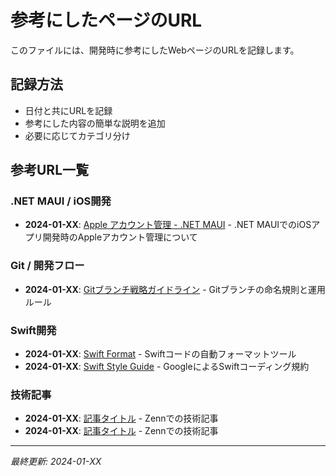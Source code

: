 # 参考にしたページのURL

このファイルには、開発時に参考にしたWebページのURLを記録します。

## 記録方法
- 日付と共にURLを記録
- 参考にした内容の簡単な説明を追加
- 必要に応じてカテゴリ分け

## 参考URL一覧

### .NET MAUI / iOS開発
- **2024-01-XX**: [Apple アカウント管理 - .NET MAUI](https://learn.microsoft.com/ja-jp/dotnet/maui/ios/apple-account-management?view=net-maui-9.0) - .NET MAUIでのiOSアプリ開発時のAppleアカウント管理について

### Git / 開発フロー
- **2024-01-XX**: [Gitブランチ戦略ガイドライン](https://future-architect.github.io/arch-guidelines/documents/forGitBranch/git_branch_standards.html) - Gitブランチの命名規則と運用ルール

### Swift開発
- **2024-01-XX**: [Swift Format](https://github.com/swiftlang/swift-format) - Swiftコードの自動フォーマットツール
- **2024-01-XX**: [Swift Style Guide](https://google.github.io/swift/swift/) - GoogleによるSwiftコーディング規約

### 技術記事
- **2024-01-XX**: [記事タイトル](https://zenn.dev/treastrain/articles/8f461a75731562) - Zennでの技術記事
- **2024-01-XX**: [記事タイトル](https://zenn.dev/kyome/articles/a2dad672c0a65c) - Zennでの技術記事

---
*最終更新: 2024-01-XX*